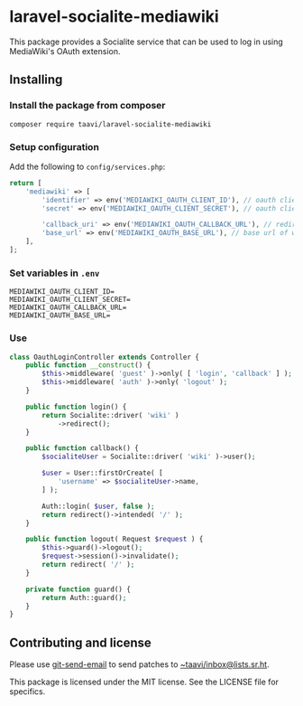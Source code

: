 # laravel-socialite-mediawiki

This package provides a Socialite service that can be used to log in
using MediaWiki's OAuth extension.

## Installing

### Install the package from composer

```
composer require taavi/laravel-socialite-mediawiki
```

### Setup configuration

Add the following to `config/services.php`:

```php
return [
    'mediawiki' => [
        'identifier' => env('MEDIAWIKI_OAUTH_CLIENT_ID'), // oauth client id
        'secret' => env('MEDIAWIKI_OAUTH_CLIENT_SECRET'), // oauth client secret

        'callback_uri' => env('MEDIAWIKI_OAUTH_CALLBACK_URL'), // redirect url
        'base_url' => env('MEDIAWIKI_OAUTH_BASE_URL'), // base url of wiki, for example https://meta.wikimedia.org
    ],
];
```

### Set variables in `.env`
```dotenv
MEDIAWIKI_OAUTH_CLIENT_ID=
MEDIAWIKI_OAUTH_CLIENT_SECRET=
MEDIAWIKI_OAUTH_CALLBACK_URL=
MEDIAWIKI_OAUTH_BASE_URL=
```

### Use

```php
class OauthLoginController extends Controller {
	public function __construct() {
		$this->middleware( 'guest' )->only( [ 'login', 'callback' ] );
		$this->middleware( 'auth' )->only( 'logout' );
	}

	public function login() {
		return Socialite::driver( 'wiki' )
			->redirect();
	}

	public function callback() {
		$socialiteUser = Socialite::driver( 'wiki' )->user();

		$user = User::firstOrCreate( [
			'username' => $socialiteUser->name,
		] );

		Auth::login( $user, false );
		return redirect()->intended( '/' );
	}

	public function logout( Request $request ) {
		$this->guard()->logout();
		$request->session()->invalidate();
		return redirect( '/' );
	}

	private function guard() {
		return Auth::guard();
	}
}
```

## Contributing and license

Please use [git-send-email](https://git-send-email.io) to send patches to
[~taavi/inbox@lists.sr.ht](mailto:~taavi/inbox@lists.sr.ht).

This package is licensed under the MIT license. See the LICENSE file
for specifics.

